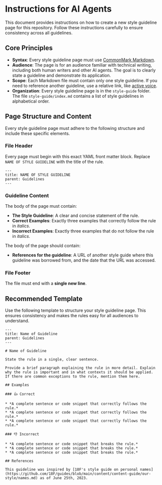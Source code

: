# Instructions for AI Agents

This document provides instructions on how to create a new style guideline page for this repository. Follow these instructions carefully to ensure consistency across all guidelines.


## Core Principles

* **Syntax**: Every style guideline page must use [CommonMark Markdown](https://commonmark.org/).
* **Audience**: The page is for an audience familiar with technical writing, including both human writers and other AI agents. The goal is to clearly state a guideline and demonstrate its application.
* **Scope**: Each Markdown file must contain only one style guideline. If you need to reference another guideline, use a relative link, like [active voice](./active-voice).
* **Organization**: Every style guideline page is in the `style-guide` folder. The file `style-guide/index.md` contains a list of style guidelines in alphabetical order.

## Page Structure and Content 

Every style guideline page must adhere to the following structure and include these specific elements.

### File Header

Every page must begin with this exact YAML front matter block. Replace `NAME OF STYLE GUIDELINE` with the title of the rule.

```
---
title: NAME OF STYLE GUIDELINE
parent: Guidelines
---
```

### Guideline Content

The body of the page must contain:

* **The Style Guideline**: A clear and concise statement of the rule.
* **Correct Examples**: Exactly three examples that correctly follow the rule in *italics*.
* **Incorrect Examples**: Exactly three examples that do not follow the rule in *italics*.

The body of the page should contain:

* **References for the guideline**: A URL of another style guide where this guideline was borrowed from, and the date that the URL was accessed.

### File Footer

The file must end with a **single new line**.

## Recommended Template

Use the following template to structure your style guideline page. This ensures consistency and makes the rules easy for all audiences to understand.

```
---
title: Name of Guideline
parent: Guidelines
---

# Name of Guideline

State the rule in a single, clear sentence.

Provide a brief paragraph explaining the rule in more detail. Explain why the rule is important and in what contexts it should be applied. If there are common exceptions to the rule, mention them here.

## Examples

### 👍 Correct

* *A complete sentence or code snippet that correctly follows the rule.*
* *A complete sentence or code snippet that correctly follows the rule.*
* *A complete sentence or code snippet that correctly follows the rule.*

### 👎 Incorrect

* *A complete sentence or code snippet that breaks the rule.*
* *A complete sentence or code snippet that breaks the rule.*
* *A complete sentence or code snippet that breaks the rule.*

## References

This guideline was inspired by [18F's style guide on personal names](https://github.com/18F/guides/blob/main/content/content-guide/our-style/names.md) as of June 25th, 2023.
```